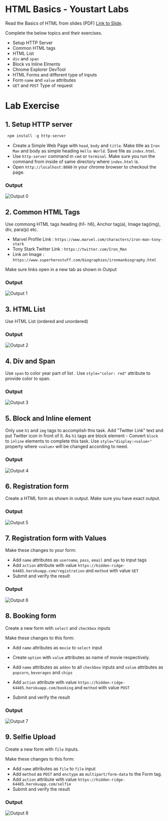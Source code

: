 # HTML Basics - Youstart Labs

Read the Basics of HTML from slides (PDF) [Link to Slide]().

Complete the below topics and their exercises. 

* Setup HTTP Server
* Common HTML tags
* HTML List
* `div` and `span`
* Block vs Inline Elments
* Chrome Explorer DevTool
* HTML Forms and different type of inputs
* Form `name` and `value` attributes
* `GET` and `POST` Type of request

# Lab Exercise

## 1. Setup HTTP server

```javascript
 npm install -g http-server
```

* Create a Simple Web Page with `head`, `body` and `title`. Make title as `Iron Man` and body as simple heading `Hello World`. Save file as `index.html`. 
* Use `http-server` command in `cmd` or `terminal`. Make sure you run the command from inside of same directory where  `index.html` is.
* Open `http://localhost:8080` in your chrome browser to checkout the page.

### Output

![Output 0](./images/00_setup.png)


## 2. Common HTML Tags 

Use commong HTML tags heading (h1- h6), Anchor tag(a), Image tag(img), div, para(p) etc. 

* Marvel Profile Link : `https://www.marvel.com/characters/iron-man-tony-stark`
* Tony Stark Twitter Link : `https://twitter.com/Iron_Man`
* Link on Image : `https://www.superherostuff.com/biographies/ironmanbiography.html`

Make sure links open in a new tab as shown in Output

### Output

![Output 1](./images/01_Common_Tags_H1_P_IMG_A_lab.gif)


## 3. HTML List

Use HTML List (ordered and unordered) 

### Output

![Output 2](./images/02_lists.png)

## 4. Div and Span

Use `span` to color year part of list . Use `style="color: red"` attribute to provide color to span.

### Output

![Output 3](./images/03_span.png)

## 5. Block and Inline element
Only use `h1` and `img` tags to accomplish this task.
Add "Twitter Link" text and put Twitter icon in front of it. As `h1` tags are block element - Convert `block` to `inline` elements to complete this task. 
Use `style="display:<value>"` property where `<value>` will be changed according to need.

### Output

![Output 4](./images/04_inline_block.png)

## 6. Registration form

Create a HTML form as shown in output. Make sure you have exact output.

### Output

![Output 5](./images/05_form.png)


## 7. Registration form with Values

Make these changes to your form:
* Add `name` attributes as `username`, `pass`, `email` and `age` to  input tags
* Add `action` attribute with value `https://hidden-ridge-64485.herokuapp.com/registration` and `method` with value `GET`
* Submit and verify the result

### Output

![Output 6](./images/06_forms_exercise.gif)


## 8. Booking form 

Create a new form with `select` and `checkbox` inputs

Make these changes to this form:
* Add `name` attributes as `movie` to `select` input
* Create `option` with `value` attributes as name of movie respectively.
* Add `name` attributes as `addon` to all `checkbox` inputs and `value` attributes as `popcorn`, `beverages` and `chips`

* Add `action` attribute with value `https://hidden-ridge-64485.herokuapp.com/booking` and `method` with value `POST`
* Submit and verify the result


### Output

![Output 7](./images/07_booking_form.gif)


## 9. Selfie Upload 

Create a new form with `file` inputs.

Make these changes to this form:
* Add `name` attributes as `file` to `file` input
* Add `method` as `POST` and  `enctype` as `multipart/form-data` to the Form tag.
* Add `action` attribute with value `https://hidden-ridge-64485.herokuapp.com/selfie`
* Submit and verify the result

### Output

![Output 8](./images/08_selfie_form.gif)





